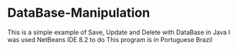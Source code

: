 # DataBase-Manipulation
This is a simple example of Save, Update and Delete with DataBase in Java
I was used NetBeans IDE 8.2 to do
This program is in Portuguese Brazil
